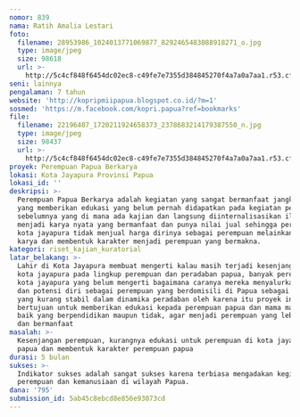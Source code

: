 ```yaml
---
nomor: 839
nama: Ratih Amalia Lestari
foto:
  filename: 28953986_1024013771069877_8292465483088918271_o.jpg
  type: image/jpeg
  size: 98618
  url: >-
    http://5c4cf848f6454dc02ec8-c49fe7e7355d384845270f4a7a0a7aa1.r53.cf2.rackcdn.com/347fafe6-20d1-4687-b8a3-11b68ddab529/28953986_1024013771069877_8292465483088918271_o.jpg
seni: lainnya
pengalaman: 7 tahun
website: 'http://kopripmiipapua.blogspot.co.id/?m=1'
sosmed: 'https://m.facebook.com/kopri.papua?ref=bookmarks'
file:
  filename: 22196407_1720211924658373_2378683214179387550_n.jpg
  type: image/jpeg
  size: 98437
  url: >-
    http://5c4cf848f6454dc02ec8-c49fe7e7355d384845270f4a7a0a7aa1.r53.cf2.rackcdn.com/39f63faf-8415-4441-98d2-fc96a6871702/22196407_1720211924658373_2378683214179387550_n.jpg
proyek: Perempuan Papua Berkarya
lokasi: Kota Jayapura Provinsi Papua
lokasi_id: ''
deskripsi: >-
  Perempuan Papua Berkarya adalah kegiatan yang sangat bermanfaat jangka panjang
  yang memberikan edukasi yang belum pernah didapatkan pada kegiatan perempuan
  sebelumnya yang di mana ada kajian dan langsung diinternalisasikan ilmunya
  menjadi karya nyata yang bermanfaat dan punya nilai jual sehingga perempuan di
  kota jayapura tidak menjual harga dirinya sebagai perempuan melainkan menjual
  karya dan membentuk karakter menjadi perempuan yang bermakna. 
kategori: riset_kajian_kuratorial
latar_belakang: >-
  Lahir di Kota Jayapura membuat mengerti kalau masih terjadi kesenjangan di
  kota jayapura pada lingkup perempuan dan peradaban papua, banyak perempuan di
  kota jayapura yang belum mengerti bagaimana caranya mereka menyalurkan bakat
  dan potensi diri sebagai perempuan yang berdomisili di Papua sebagai wilayah
  yang kurang stabil dalam dinamika peradaban oleh karena itu proyek ini
  bertujuan untuk memberikan edukasi kepada perempuan papua dan mama mama papua
  baik yang berpendidikan maupun tidak, agar menjadi perempuan yang lebih aktif
  dan bermanfaat
masalah: >-
  Kesenjangan perempuan, kurangnya edukasi untuk perempuan di kota jayapura
  papua dan membentuk karakter perempuan papua
durasi: 5 bulan
sukses: >-
  Indikator sukses adalah sangat sukses karena terbiasa mengadakan kegiatan
  perempuan dan kemanusiaan di wilayah Papua.
dana: '795'
submission_id: 5ab45c8ebcd8e856e93073cd
---
```

